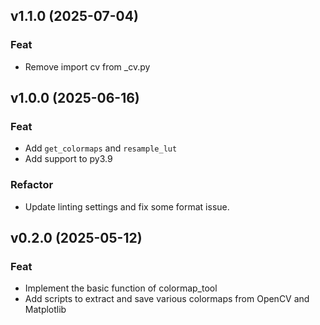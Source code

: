## v1.1.0 (2025-07-04)

### Feat

- Remove import cv from _cv.py

## v1.0.0 (2025-06-16)

### Feat

- Add `get_colormaps` and `resample_lut`
- Add support to py3.9

### Refactor

- Update linting settings and fix some format issue.

## v0.2.0 (2025-05-12)

### Feat

- Implement the basic function of colormap_tool
- Add scripts to extract and save various colormaps from OpenCV and Matplotlib
